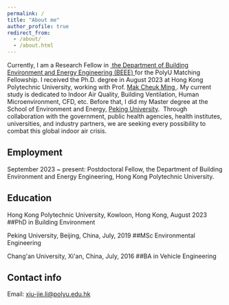 ```yaml
---
permalink: /
title: "About me"
author_profile: true
redirect_from: 
  - /about/
  - /about.html
---
```


Currently, I am a Research Fellow in&nbsp;<a href="https://www.polyu.edu.hk/beee/"> the Department of Building Environment and Energy Engineering (BEEE) </a> for the PolyU Matching Fellowship.  I received the Ph.D. degree in August 2023 at Hong Kong Polytechnic University, working with Prof. <a href="https://www.polyu.edu.hk/beee/people/academic-staff/professor-mak-cheuk-ming/"> Mak Cheuk Ming </a>. My current study is dedicated to Indoor Air Quality, Building Ventilation, Human Microenvironment, CFD, etc. Before that, I did my Master degree at the School of Environment and Energy, <a href="https://www.pku.edu.cn/">Peking University</a>.&nbsp; Through collaboration with the government, public health agencies, health institutes, universities, and industry partners, we are seeking every possibility to combat this global indoor air crisis.

Employment
------
September 2023 ~ present: Postdoctoral Fellow, the Department of Building Environment and Energy Engineering, Hong Kong Polytechnic University.

Education
------
Hong Kong Polytechnic University, Kowloon, Hong Kong, August 2023
 ##PhD in Building Environment

Peking University, Beijing, China, July, 2019
 ##MSc Environmental Engineering

Chang'an University, Xi'an, China, July, 2016
 ##BA in Vehicle Engineering

Contact info
------
Email: xiu-jie.li@polyu.edu.hk
